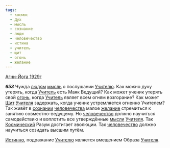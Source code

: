 ```yaml
---
tags:
  - космос
  - Дух
  - мысль
  - сознание
  - люди
  - человечество
  - истина
  - учитель
  - щит
  - огонь
  - желание
---
```


[Агни-Йога 1929г](https://127.0.0.1:4002/agni/1929)

___653___
Чужда [людям](../../../tags/#люди) [мысль](../../../tags/#мысль) о послушании [Учителю](../../../tags/#учитель). Как можно духу утерять, когда [Учитель](../../../tags/#учитель) есть Маяк Ведущий? Как может ученик утерять свой [огонь](../../../tags/#огонь), когда [Учитель](../../../tags/#учитель) являет всем огням возгорание? Как может [Щит](../../../tags/#щит) [Учителя](../../../tags/#учитель) задержать, когда ученик устремляется огненно Учителем? Так живёт в [сознании](../../../tags/#сознание) [человечества](../../../tags/#[человечество](../../../tags/#человечество)) малое [желание](../../../tags/#желание) стремиться к занятию совместно-ведущему. Но [человечество](../../../tags/#человечество) должно научиться самодействию и воплотить все утверждённые [мысли](../../../tags/#мысль) [Учителя](../../../tags/#учитель). Так [Космический](../../../tags/#космос) Разум достигает эволюции. Так [человечество](../../../tags/#человечество) должно научиться созидать высшим путём.   

[Истинно](../../../tags/#истина), подражание [Учителю](../../../tags/#учитель) является вмещением Образа [Учителя](../../../tags/#учитель).